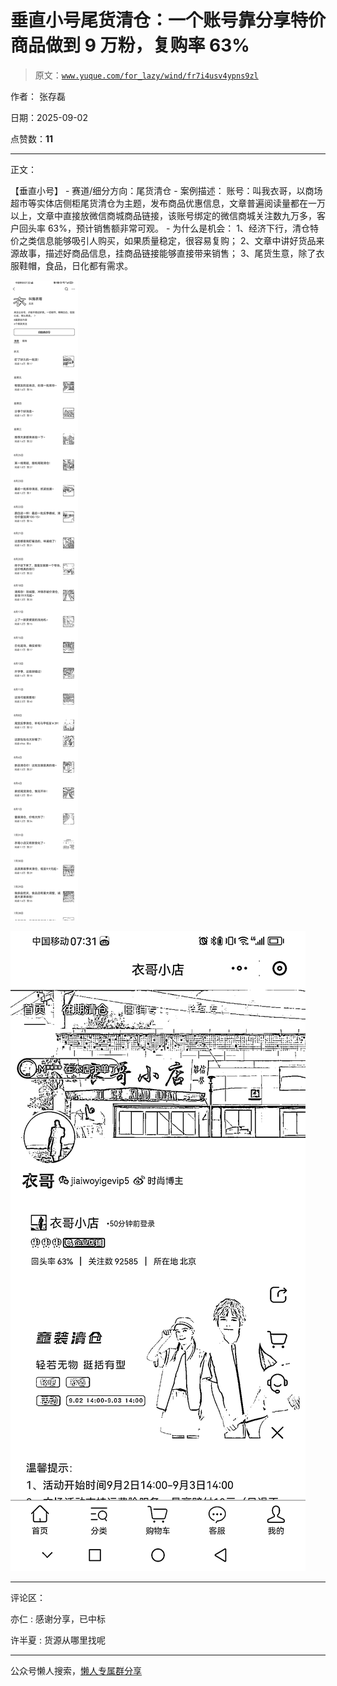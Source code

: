# 垂直小号尾货清仓：一个账号靠分享特价商品做到 9 万粉，复购率 63%

> 原文：[`www.yuque.com/for_lazy/wind/fr7i4usv4ypns9zl`](https://www.yuque.com/for_lazy/wind/fr7i4usv4ypns9zl)

作者： 张存磊

日期：2025-09-02

点赞数：**11**

* * *

正文：

【垂直小号】 - 赛道/细分方向：尾货清仓 - 案例描述：
账号：叫我衣哥，以商场超市等实体店侧柜尾货清仓为主题，发布商品优惠信息，文章普遍阅读量都在一万以上，文章中直接放微信商城商品链接，该账号绑定的微信商城关注数九万多，客户回头率 63%，预计销售额非常可观。 - 为什么是机会： 1、经济下行，清仓特价之类信息能够吸引人购买，如果质量稳定，很容易复购；
2、文章中讲好货品来源故事，描述好商品信息，挂商品链接能够直接带来销售； 3、尾货生意，除了衣服鞋帽，食品，日化都有需求。

![](img/1b9b5e98b1bd8b525d93a94ce6c5bcdf.png "None")

![](img/27a52a7cabe34551156e4eb29ec91eae.png "None")

* * *

评论区：

亦仁 : 感谢分享，已中标

许半夏 : 货源从哪里找呢

* * *

公众号懒人搜索，[懒人专属群分享](https://lazybook.fun/#/blog/group)